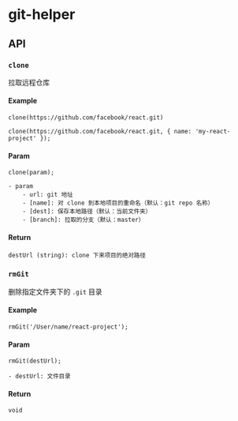 # git-helper

## API

### `clone`
拉取远程仓库

#### Example
```
clone(https://github.com/facebook/react.git)

clone(https://github.com/facebook/react.git, { name: 'my-react-project' });
```

#### Param
```
clone(param);

- param
    - url: git 地址
    - [name]: 对 clone 到本地项目的重命名（默认：git repo 名称）
    - [dest]: 保存本地路径（默认：当前文件夹）
    - [branch]: 拉取的分支（默认：master）
```
#### Return
```
destUrl (string): clone 下来项目的绝对路径
```

### `rmGit`
删除指定文件夹下的 `.git` 目录

#### Example
```
rmGit('/User/name/react-project');
```

#### Param
```
rmGit(destUrl);

- destUrl: 文件目录
```

#### Return
```
void
```
